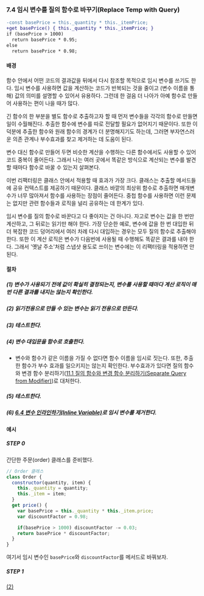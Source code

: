 ### 7.4 임시 변수를 질의 함수로 바꾸기(Replace Temp with Query)
``` diff
-const basePrice = this._quantity * this._itemPrice;
+get basePrice() { this._quantity * this._itemPrice; }
if (basePrice > 1000)
  return basePrice * 0.95;
else
  return basePrice * 0.98;
```
#### 배경
함수 안에서 어떤 코드의 결과값을 뒤에서 다시 참조할 목적으로 임시 변수를 쓰기도 한다. 임시 변수를 사용하면 값을 계산하는 코드가 반복되는 것을 줄이고 (변수 이름을 통해) 값의 의미를 설명할 수 있어서 유용하다. 그런데 한 걸음 더 나아가 아예 함수로 만들어 사용하는 편이 나을 때가 많다.

긴 함수의 한 부분을 별도 함수로 추출하고자 할 때 먼저 변수들을 각각의 함수로 만들면 일이 수월해진다. 추출한 함수에 변수를 따로 전달할 필요가 없어지기 때문이다. 또한 이 덕분에 추출한 함수와 원래 함수의 경계가 더 분명해지기도 하는데, 그러면 부자연스러운 의존 관계나 부수효과를 찾고 제거하는 데 도움이 된다.

변수 대신 함수로 만들어 두면 비슷한 계산을 수행하는 다른 함수에서도 사용할 수 있어 코드 중복이 줄어든다. 그래서 나는 여러 곳에서 똑같은 방식으로 계산되는 변수를 발견할 때마다 함수로 바꿀 수 있는지 살펴본다.

이번 리팩터링은 클래스 안에서 적용할 때 효과가 가장 크다. 클래스는 추출할 메서드들에 공유 컨텍스트를 제공하기 때문이다. 클래스 바깥의 최상위 함수로 추출하면 매개변수가 너무 많아져서 함수를 사용하는 장점이 줄어든다. 중첩 함수를 사용하면 이런 문제는 없지만 관련 함수들과 로직을 널리 공유하는 데 한계가 있다.

임시 변수를 질의 함수로 바꾼다고 다 좋아지는 건 아니다. 자고로 변수는 값을 한 번만 계산하고, 그 뒤로는 읽기만 해야 한다. 가장 단순한 예로, 변수에 값을 한 번 대입한 뒤 더 복잡한 코드 덩어리에서 여러 차례 다시 대입하는 경우는 모두 질의 함수로 추출해야 한다. 또한 이 계산 로직은 변수가 다음번에 사용될 때 수행해도 똑같은 결과를 내야 한다. 그래서 '옛날 주소'처럼 스냅샷 용도로 쓰이는 변수에는 이 리팩터링을 적용하면 안된다.
#### 절차
##### (1) 변수가 사용되기 전에 값이 확실히 결정되는지, 변수를 사용할 때마다 계산 로직이 매번 다른 결과를 내지는 않는지 확인한다.
##### (2) 읽기전용으로 만들 수 있는 변수는 읽기 전용으로 만든다.
##### (3) 테스트한다.
##### (4) 변수 대입문을 함수로 호출한다.
- 변수와 함수가 같은 이름을 가질 수 없다면 함수 이름을 임시로 짓는다. 또한, 추출한 함수가 부수 효과를 일으키지는 않는지 확인한다. 부수효과가 있다면 질의 함수와 변경 함수 분리하기([11.1 질의 함수와 변경 함수 분리하기(Separate Query from Modifier)](https://github.com/wonder13662/refactoring-v2/blob/writing/chapter11/11-1.md))로 대처한다.
##### (5) 테스트한다.
##### (6) [6.4 변수 인라인하기(Inline Variable)](https://github.com/wonder13662/refactoring-v2/blob/writing/chapter06/6-4.md)로 임시 변수를 제거한다.
#### 예시
##### STEP 0
간단한 주문(order) 클래스를 준비했다.
``` javascript
// Order 클래스
class Order {
  constructor(quantity, item) {
    this._quantity = quantity;
    this._item = item;
  }
  get price() {
    var basePrice = this._quantity * this._item.price;
    var discountFactor = 0.98;

    if(basePrice > 1000) discountFactor -= 0.03;
    return basePrice * discountFactor;
  }
}
```
여기서 임시 변수인 `basePrice`와 `discountFactor`를 메서드로 바꿔보자.
##### STEP 1
[(2)]() 